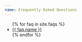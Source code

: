 ```yaml
---
name: Frequently Asked Questions
---
```


<ul>
{% for faq in site.faqs %}
  <li>
    <a href="{{ faq.url }}">
      {{ faq.name }}
    </a>
  </li>
{% endfor %}
</ul>